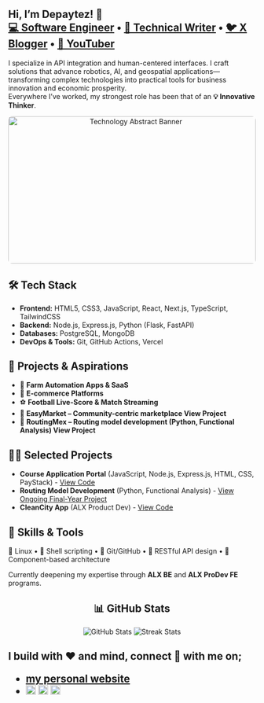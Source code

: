 <!-- Introduction -->
<section>
  <h1>Hi, I’m <strong>Depaytez!</strong> 👋 <br/>
    <a href="https://github.com/Depaytez">💻 Software Engineer</a> •
    <a href="https://github.com/Depaytez">📝 Technical Writer</a> •
    <a href="https://x.com/DePaytez">🐦 X Blogger</a> •
    <a href="https://www.youtube.com/channel/UCJnuUwBlzqz3GtUDn0hRmPg">🎥 YouTuber</a>
  </h1>
  <p>
    I specialize in API integration and human-centered interfaces. I craft solutions that advance robotics, AI, and geospatial applications—transforming complex technologies into practical tools for business innovation and economic prosperity.<br/>
    Everywhere I’ve worked, my strongest role has been that of an <strong>💡 Innovative Thinker</strong>.
  </p>
</section>

<!-- Banner Section -->
<section align="center">
  <img
    src="https://images.unsplash.com/photo-1504384308090-c894fdcc538d?auto=format&fit=crop&w=1350&q=80"
    alt="Technology Abstract Banner"
    style="width:100%; max-height:300px; object-fit:cover; border-radius:8px;"/>
</section>

<!-- Tech Stack -->
<section>
  <h2>🛠️ Tech Stack</h2>
  <ul>
    <li><strong>Frontend:</strong> HTML5, CSS3, JavaScript, React, Next.js, TypeScript, TailwindCSS</li>
    <li><strong>Backend:</strong> Node.js, Express.js, Python (Flask, FastAPI)</li>
    <li><strong>Databases:</strong> PostgreSQL, MongoDB</li>
    <li><strong>DevOps & Tools:</strong> Git, GitHub Actions, Vercel</li>
  </ul>
</section>

<!-- Projects & Aspirations -->
<section>
  <h2>🚀 Projects & Aspirations</h2>
  <ul>
    <li>🐄 <strong>Farm Automation Apps & SaaS</strong></li>
    <li>🛒 <strong>E-commerce Platforms</strong></li>
    <li>⚽ <strong>Football Live-Score & Match Streaming</strong></li>
    <li>🔗 <strong>EasyMarket – Community-centric marketplace <a href="https://github.com/Depaytez/EasyMarket" style='text-decoration:none'>View Project</a></strong></li>
    <li>🔗 <strong>RoutingMex – Routing model development (Python, Functional Analysis) <a href="https://github.com/Depaytez/RoutingMex-Experimentation.git" style='text-decoration:none'>View Project</a></strong></li>
  </ul>
</section>

<!-- Showcase of Work -->
<section>
  <h2>👨‍💻 Selected Projects</h2>
  <ul>
    <li>
      <strong>Course Application Portal</strong> (JavaScript, Node.js, Express.js, HTML, CSS, PayStack) - <a href="https://github.com/Depaytez/Balmcity-course-application">View Code</a>
    </li>
    <li>
      <strong>Routing Model Development</strong> (Python, Functional Analysis) - <a href="https://github.com/Depaytez/Depaytez">View Ongoing Final-Year Project</a>
    </li>
    <li>
      <strong>CleanCity App</strong> (ALX Product Dev) - <a href="https://github.com/Depaytez/Cleancity-alx-project">View Code</a>
    </li>
  </ul>
</section>

<!-- Skills & Tools -->
<section>
  <h2>🔧 Skills & Tools</h2>
  <p>
    🐧 Linux • 🐚 Shell scripting • 🧩 Git/GitHub • 🔗 RESTful API design • 🧱 Component-based architecture</p>
  <p>  Currently deepening my expertise through <strong>ALX BE</strong> and <strong>ALX ProDev FE</strong> programs.</p>
</section>

<!-- GitHub Stats & Widgets -->
<section align="center">
  <h2>📊 GitHub Stats</h2>
  <p>
    <img src="https://github-readme-stats.vercel.app/api?username=Depaytez&show_icons=true&theme=radical" alt="GitHub Stats"/>
    <img src="https://github-readme-streak-stats.herokuapp.com/?user=Depaytez&theme=radical" alt="Streak Stats"/>
  </p>
</section>

<!-- Connect -->
<section align='left'>
  <h2>
    I build with ❤️ and mind, connect 🤳  with me on;
    <ul>
      <li>
        <a href='https://sites.google.com/view/depaytez/home'>my personal website</a>
      </li>
      <li> 
        <a style='text-decoration:none' href="https://www.youtube.com/channel/UCJnuUwBlzqz3GtUDn0hRmPg">
          <img alt="Depaytez | YouTube" width="20px" src="https://cdn.jsdelivr.net/npm/simple-icons@v3/icons/youtube.svg"/>
        </a>
        <a style='text-decoration:none' href="https://x.com/DePaytez">
          <img alt="Depaytez | Twitter" width="20px" src="https://cdn.jsdelivr.net/npm/simple-icons@v3/icons/twitter.svg"/>
        </a>
        <a style='text-decoration:none' href="https://linkedin.com/in/depaytez">
          <img alt="Depaytez | LinkedIn" width="20px" src="https://cdn.jsdelivr.net/npm/simple-icons@v3/icons/linkedin.svg"/>
        </a>
        <!-- [instagram]: notAvailable -->
      </li>
    </ul>
  </h2>
</section>

